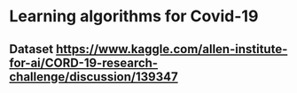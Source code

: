 # Learning algorithms for Covid-19 
## Dataset https://www.kaggle.com/allen-institute-for-ai/CORD-19-research-challenge/discussion/139347
